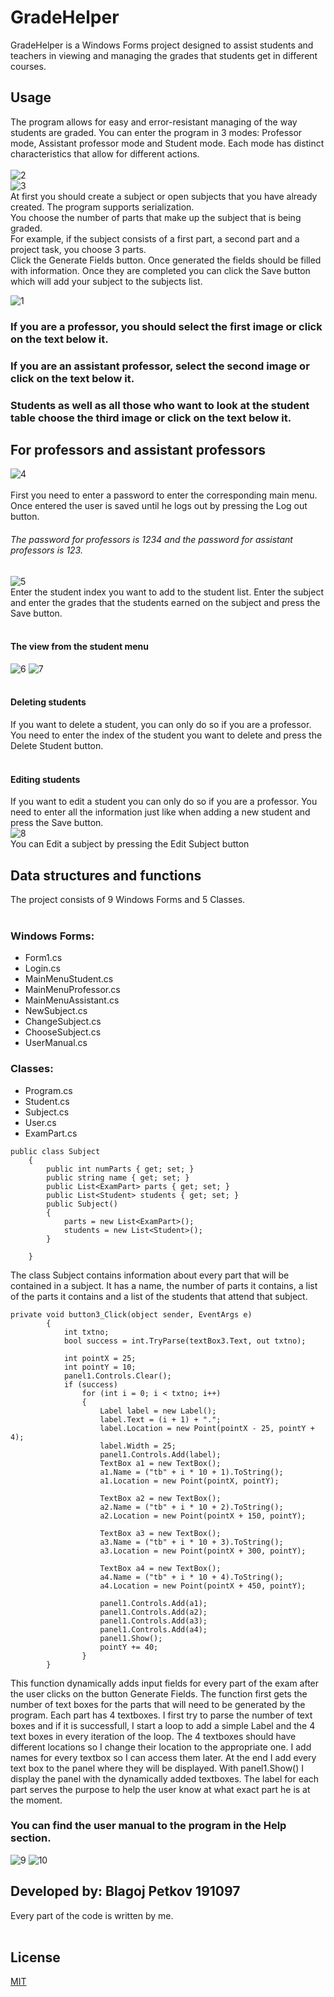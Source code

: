 # GradeHelper

GradeHelper is a Windows Forms project designed to assist students and teachers in viewing and managing the grades that students get in different courses.


## Usage

The program allows for easy and error-resistant managing of the way students are graded. You can enter the program in 3 modes: Professor mode, Assistant professor mode and Student mode. Each mode has distinct characteristics that allow for different actions.
<br/><br/>
![2](https://user-images.githubusercontent.com/85490029/121540898-23415c80-ca07-11eb-97ef-a7826a5ac9bc.png)
<br/>
![3](https://user-images.githubusercontent.com/85490029/121540900-23d9f300-ca07-11eb-8df0-fc8be6e70aef.png)
<br/>
At first you should create a subject or open subjects that you have already created. The program supports serialization.
<br/>
You choose the number of parts that make up the subject that is being graded.<br/>
For example, if the subject consists of a first part, a second part and a project task, you choose 3 parts.
<br/>
Click the Generate Fields button. Once generated the fields should be filled with information.
Once they are completed you can click the Save button which will add your subject to the subjects list.
<br/>

![1](https://user-images.githubusercontent.com/85490029/121540892-22a8c600-ca07-11eb-985b-f8bfd8df2117.png)
### If you are a professor, you should select the first image or click on the text below it.
### If you are an assistant professor, select the second image or click on the text below it.
### Students as well as all those who want to look at the student table choose the third image or click on the text below it.

## For professors and assistant professors
![4](https://user-images.githubusercontent.com/85490029/121540903-23d9f300-ca07-11eb-945d-5db0d05da22a.png)
<br/>
<br/>
First you need to enter a password to enter the corresponding main menu. Once entered the user is saved until he logs out by pressing the Log out button.
###### The password for professors is 1234 and the password for assistant professors is 123.
![5](https://user-images.githubusercontent.com/85490029/121540905-24728980-ca07-11eb-9ecf-32ffa4bf5fba.png)
<br/>
Enter the student index you want to add to the student list. Enter the subject and enter the grades that the students earned on the subject and press the Save button.
<br/>
<br/>
#### The view from the student menu
![6](https://user-images.githubusercontent.com/85490029/121540907-24728980-ca07-11eb-8f28-a4ab0a54ad19.png)
![7](https://user-images.githubusercontent.com/85490029/121540909-250b2000-ca07-11eb-9977-93ba0d5a791b.png)
<br/>
<br/>
#### Deleting students
If you want to delete a student, you can only do so if you are a professor.
You need to enter the index of the student you want to delete and press the Delete Student button.
<br/>
<br/>
#### Editing students
If you want to edit a student you can only do so if you are a professor.
You need to enter all the information just like when adding a new student and press the Save button.
<br/>
![8](https://user-images.githubusercontent.com/85490029/121540914-250b2000-ca07-11eb-81c3-8a4844ccaadf.png)
<br/>
You can Edit a subject by pressing the Edit Subject button
<br/>
## Data structures and functions

The project consists of 9 Windows Forms and 5 Classes. <br/><br/>
### Windows Forms:
* Form1.cs
* Login.cs
* MainMenuStudent.cs
* MainMenuProfessor.cs
* MainMenuAssistant.cs
* NewSubject.cs
* ChangeSubject.cs
* ChooseSubject.cs
* UserManual.cs
### Classes:
* Program.cs
* Student.cs
* Subject.cs
* User.cs
* ExamPart.cs


```
public class Subject
    {
        public int numParts { get; set; }
        public string name { get; set; }
        public List<ExamPart> parts { get; set; }
        public List<Student> students { get; set; }
        public Subject()
        {
            parts = new List<ExamPart>();
            students = new List<Student>();
        }
        
    }
```

The class Subject contains information about every part that will be contained in a subject.
It has a name, the number of parts it contains, a list of the parts it contains and a list of the students that attend that subject.


```
private void button3_Click(object sender, EventArgs e)
        {
            int txtno;
            bool success = int.TryParse(textBox3.Text, out txtno);

            int pointX = 25;
            int pointY = 10;
            panel1.Controls.Clear();
            if (success)
                for (int i = 0; i < txtno; i++)
                {
                    Label label = new Label();
                    label.Text = (i + 1) + ".";
                    label.Location = new Point(pointX - 25, pointY + 4);
                    label.Width = 25;
                    panel1.Controls.Add(label);
                    TextBox a1 = new TextBox();
                    a1.Name = ("tb" + i * 10 + 1).ToString();
                    a1.Location = new Point(pointX, pointY);

                    TextBox a2 = new TextBox();
                    a2.Name = ("tb" + i * 10 + 2).ToString();
                    a2.Location = new Point(pointX + 150, pointY);

                    TextBox a3 = new TextBox();
                    a3.Name = ("tb" + i * 10 + 3).ToString();
                    a3.Location = new Point(pointX + 300, pointY);

                    TextBox a4 = new TextBox();
                    a4.Name = ("tb" + i * 10 + 4).ToString();
                    a4.Location = new Point(pointX + 450, pointY);

                    panel1.Controls.Add(a1);
                    panel1.Controls.Add(a2);
                    panel1.Controls.Add(a3);
                    panel1.Controls.Add(a4);
                    panel1.Show();
                    pointY += 40;
                }
        }
```
This function dynamically adds input fields for every part of the exam after the user clicks on the button Generate Fields.
The function first gets the number of text boxes for the parts that will need to be generated by the program. Each part has 4 textboxes.
I first try to parse the number of text boxes and if it is successfull, I start a loop to add a simple Label and the 4 text boxes in every iteration of the loop.
The 4 textboxes should have different locations so I change their location to the appropriate one.
I add names for every textbox so I can access them later.
At the end I add every text box to the panel where they will be displayed.
With panel1.Show() I display the panel with the dynamically added textboxes. The label for each part
serves the purpose to help the user know at what exact part he is at the moment.

### You can find the user manual to the program in the Help section.
![9](https://user-images.githubusercontent.com/85490029/121540918-25a3b680-ca07-11eb-98a5-f4cdf5e5360f.png)
![10](https://user-images.githubusercontent.com/85490029/121540922-25a3b680-ca07-11eb-89e1-a7eadb3cb8b7.png)
## Developed by: Blagoj Petkov 191097
Every part of the code is written by me.
<br/><br/>

## License
[MIT](https://choosealicense.com/licenses/mit/)